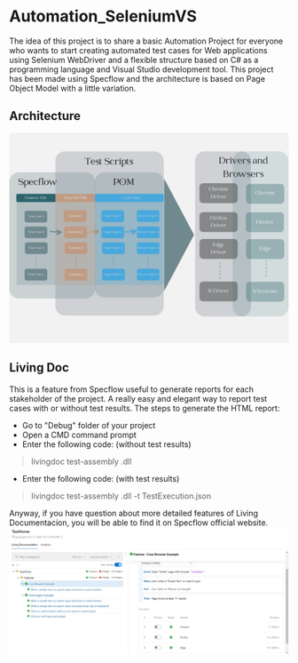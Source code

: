 # Automation_SeleniumVS

The idea of this project is to share a basic Automation Project for everyone who wants to start creating automated test cases for Web applications using Selenium WebDriver and a flexible structure based on C# as a programming language and Visual Studio development tool.
This project has been made using Specflow and the architecture is based on Page Object Model with a little variation.

## Architecture
![Image](/Images/Architecture.png)

## Living Doc
This is a feature from Specflow useful to generate reports for each stakeholder of the project. A really easy and elegant way to report test cases with or without test results.
The steps to generate the HTML report:
- Go to "Debug" folder of your project
- Open a CMD command prompt
- Enter the following code:
(without test results)
> livingdoc test-assembly <project name>.dll
 - Enter the following code:
(with test results)
> livingdoc test-assembly <project name>.dll -t TestExecution.json

Anyway, if you have question about more detailed features of Living Documentacion, you will be able to find it on Specflow official website.
![Image](/Images/LivingCodeExample.png)
 
